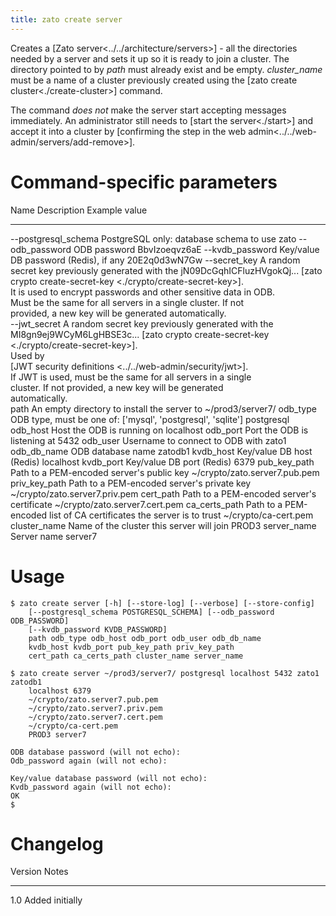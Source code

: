 ```yaml
---
title: zato create server
---
```


Creates a [Zato server\<../../architecture/servers\>] - all the directories needed
by a server and sets it up so it is ready to join a cluster. The directory pointed
to by *path* must already exist and be empty. *cluster_name* must be a name of
a cluster previously created using the [zato create cluster\<./create-cluster\>] command.

The command *does not* make the server start accepting messages immediately.
An administrator still needs to [start the server\<./start\>] and accept it into a cluster
by [confirming the step in the web admin\<../../web-admin/servers/add-remove\>].

Command-specific parameters
===========================

  Name                   Description                                                                   Example value
  ---------------------- ----------------------------------------------------------------------------- ---------------------------------
  \--postgresql_schema   PostgreSQL only: database schema to use                                       zato
  \--odb_password        ODB password                                                                  BbvIzoeqvz6aE
  \--kvdb_password       Key/value DB password (Redis), if any                                         20E2q0d3wN7Gw
  \--secret_key          A random secret key previously generated with the                             jN09DcGqhICFluzHVgokQj\...
                         [zato crypto create-secret-key \<./crypto/create-secret-key\>].   
                         It is used to encrypt passwords and other sensitive data in ODB.              
                         Must be the same for all servers in a single cluster. If not                  
                         provided, a new key will be generated automatically.                          
  \--jwt_secret          A random secret key previously generated with the                             MI8gn9ej9WCyM6LgHBSE3c\...
                         [zato crypto create-secret-key \<./crypto/create-secret-key\>].   
                         Used by                                                                       
                         [JWT security definitions \<../../web-admin/security/jwt\>].      
                         If JWT is used, must be the same for all servers in a single                  
                         cluster. If not provided, a new key will be generated                         
                         automatically.                                                                
  path                   An empty directory to install the server to                                   \~/prod3/server7/
  odb_type               ODB type, must be one of: \[\'mysql\', \'postgresql\', \'sqlite\'\]           postgresql
  odb_host               Host the ODB is running on                                                    localhost
  odb_port               Port the ODB is listening at                                                  5432
  odb_user               Username to connect to ODB with                                               zato1
  odb_db_name            ODB database name                                                             zatodb1
  kvdb_host              Key/value DB host (Redis)                                                     localhost
  kvdb_port              Key/value DB port (Redis)                                                     6379
  pub_key_path           Path to a PEM-encoded server\'s public key                                    \~/crypto/zato.server7.pub.pem
  priv_key_path          Path to a PEM-encoded server\'s private key                                   \~/crypto/zato.server7.priv.pem
  cert_path              Path to a PEM-encoded server\'s certificate                                   \~/crypto/zato.server7.cert.pem
  ca_certs_path          Path to a PEM-encoded list of CA certificates the server is to trust          \~/crypto/ca-cert.pem
  cluster_name           Name of the cluster this server will join                                     PROD3
  server_name            Server name                                                                   server7

Usage
=====

    $ zato create server [-h] [--store-log] [--verbose] [--store-config]
        [--postgresql_schema POSTGRESQL_SCHEMA] [--odb_password ODB_PASSWORD]
        [--kvdb_password KVDB_PASSWORD]
        path odb_type odb_host odb_port odb_user odb_db_name
        kvdb_host kvdb_port pub_key_path priv_key_path
        cert_path ca_certs_path cluster_name server_name

    $ zato create server ~/prod3/server7/ postgresql localhost 5432 zato1 zatodb1
        localhost 6379
        ~/crypto/zato.server7.pub.pem
        ~/crypto/zato.server7.priv.pem
        ~/crypto/zato.server7.cert.pem
        ~/crypto/ca-cert.pem
        PROD3 server7

    ODB database password (will not echo):
    Odb_password again (will not echo):

    Key/value database password (will not echo):
    Kvdb_password again (will not echo):
    OK
    $

Changelog
=========

  Version   Notes
  --------- -----------------
  1.0       Added initially
